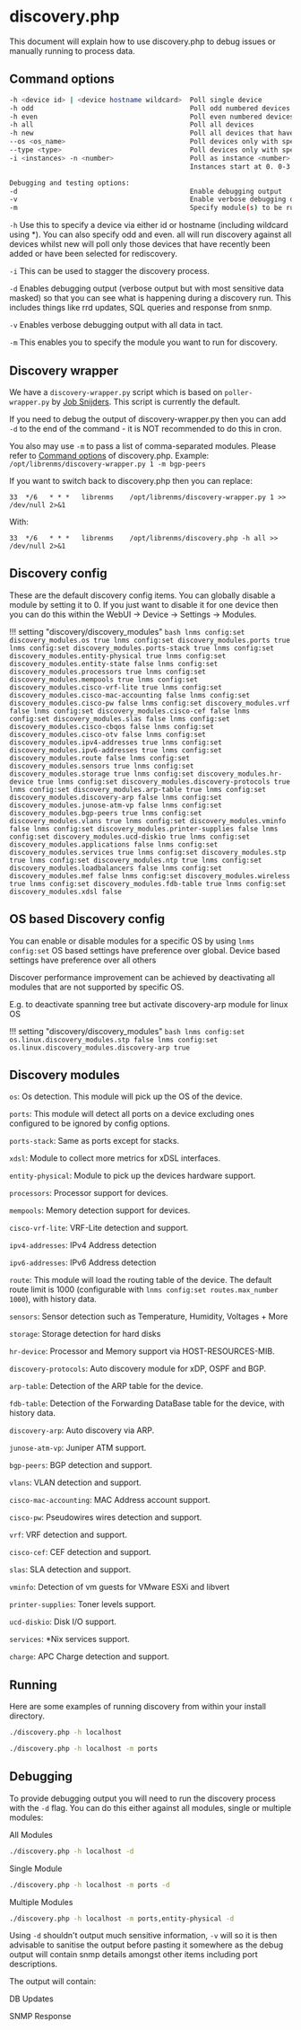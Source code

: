 # discovery.php

This document will explain how to use discovery.php to debug issues or
manually running to process data.

## Command options

```bash
-h <device id> | <device hostname wildcard>  Poll single device
-h odd                                       Poll odd numbered devices  (same as -i 2 -n 0)
-h even                                      Poll even numbered devices (same as -i 2 -n 1)
-h all                                       Poll all devices
-h new                                       Poll all devices that have not had a discovery run before
--os <os_name>                               Poll devices only with specified operating system
--type <type>                                Poll devices only with specified type
-i <instances> -n <number>                   Poll as instance <number> of <instances>
                                             Instances start at 0. 0-3 for -n 4

Debugging and testing options:
-d                                           Enable debugging output
-v                                           Enable verbose debugging output
-m                                           Specify module(s) to be run. Comma separate modules, submodules may be added with /
```

`-h` Use this to specify a device via either id or hostname (including
wildcard using *). You can also specify odd and even. all will run
discovery against all devices whilst new will poll only those devices
that have recently been added or have been selected for rediscovery.

`-i` This can be used to stagger the discovery process.

`-d` Enables debugging output (verbose output but with most sensitive
data masked) so that you can see what is happening during a discovery
run. This includes things like rrd updates, SQL queries and response
from snmp.

`-v` Enables verbose debugging output with all data in tact.

`-m` This enables you to specify the module you want to run for discovery.

## Discovery wrapper

We have a `discovery-wrapper.py` script which is based on
`poller-wrapper.py` by [Job Snijders](https://github.com/job). This
script is currently the default.

If you need to debug the output of discovery-wrapper.py then you can
add `-d` to the end of the command - it is NOT recommended to do this
in cron.

You also may use `-m` to pass a list of comma-separated modules.
Please refer to [Command options](#command-options) of discovery.php.
Example: `/opt/librenms/discovery-wrapper.py 1 -m bgp-peers`

If you want to switch back to discovery.php then you can replace:

`33  */6   * * *   librenms    /opt/librenms/discovery-wrapper.py 1 >> /dev/null 2>&1`

With:

`33  */6   * * *   librenms    /opt/librenms/discovery.php -h all >> /dev/null 2>&1`

## Discovery config

These are the default discovery config items. You can globally disable
a module by setting it to 0. If you just want to disable it for one
device then you can do this within the WebUI -> Device -> Settings ->
Modules.

!!! setting "discovery/discovery_modules"
    ```bash
    lnms config:set discovery_modules.os true
    lnms config:set discovery_modules.ports true
    lnms config:set discovery_modules.ports-stack true
    lnms config:set discovery_modules.entity-physical true
    lnms config:set discovery_modules.entity-state false
    lnms config:set discovery_modules.processors true
    lnms config:set discovery_modules.mempools true
    lnms config:set discovery_modules.cisco-vrf-lite true
    lnms config:set discovery_modules.cisco-mac-accounting false
    lnms config:set discovery_modules.cisco-pw false
    lnms config:set discovery_modules.vrf false
    lnms config:set discovery_modules.cisco-cef false
    lnms config:set discovery_modules.slas false
    lnms config:set discovery_modules.cisco-cbqos false
    lnms config:set discovery_modules.cisco-otv false
    lnms config:set discovery_modules.ipv4-addresses true
    lnms config:set discovery_modules.ipv6-addresses true
    lnms config:set discovery_modules.route false
    lnms config:set discovery_modules.sensors true
    lnms config:set discovery_modules.storage true
    lnms config:set discovery_modules.hr-device true
    lnms config:set discovery_modules.discovery-protocols true
    lnms config:set discovery_modules.arp-table true
    lnms config:set discovery_modules.discovery-arp false
    lnms config:set discovery_modules.junose-atm-vp false
    lnms config:set discovery_modules.bgp-peers true
    lnms config:set discovery_modules.vlans true
    lnms config:set discovery_modules.vminfo false
    lnms config:set discovery_modules.printer-supplies false
    lnms config:set discovery_modules.ucd-diskio true
    lnms config:set discovery_modules.applications false
    lnms config:set discovery_modules.services true
    lnms config:set discovery_modules.stp true
    lnms config:set discovery_modules.ntp true
    lnms config:set discovery_modules.loadbalancers false
    lnms config:set discovery_modules.mef false
    lnms config:set discovery_modules.wireless true
    lnms config:set discovery_modules.fdb-table true
    lnms config:set discovery_modules.xdsl false
    ```

## OS based Discovery config

You can enable or disable modules for a specific OS by using
`lnms config:set` OS based settings have preference
over global. Device based settings have preference over all others

Discover performance improvement can be achieved by deactivating all
modules that are not supported by specific OS.

E.g. to deactivate spanning tree but activate discovery-arp module for linux OS

!!! setting "discovery/discovery_modules"
    ```bash
    lnms config:set os.linux.discovery_modules.stp false
    lnms config:set os.linux.discovery_modules.discovery-arp true
    ```

## Discovery modules

`os`: Os detection. This module will pick up the OS of the device.

`ports`: This module will detect all ports on a device excluding ones
configured to be ignored by config options.

`ports-stack`: Same as ports except for stacks.

`xdsl`: Module to collect more metrics for xDSL interfaces.

`entity-physical`: Module to pick up the devices hardware support.

`processors`: Processor support for devices.

`mempools`: Memory detection support for devices.

`cisco-vrf-lite`: VRF-Lite detection and support.

`ipv4-addresses`: IPv4 Address detection

`ipv6-addresses`: IPv6 Address detection

`route`: This module will load the routing table of the device. The default route
 limit is 1000 (configurable with `lnms config:set routes.max_number 1000`), with history data.

`sensors`: Sensor detection such as Temperature, Humidity, Voltages + More

`storage`: Storage detection for hard disks

`hr-device`: Processor and Memory support via HOST-RESOURCES-MIB.

`discovery-protocols`: Auto discovery module for xDP, OSPF and BGP.

`arp-table`: Detection of the ARP table for the device.

`fdb-table`: Detection of the Forwarding DataBase table for the
device, with history data.

`discovery-arp`: Auto discovery via ARP.

`junose-atm-vp`: Juniper ATM support.

`bgp-peers`: BGP detection and support.

`vlans`: VLAN detection and support.

`cisco-mac-accounting`: MAC Address account support.

`cisco-pw`: Pseudowires wires detection and support.

`vrf`: VRF detection and support.

`cisco-cef`: CEF detection and support.

`slas`: SLA detection and support.

`vminfo`: Detection of vm guests for VMware ESXi and libvert

`printer-supplies`: Toner levels support.

`ucd-diskio`: Disk I/O support.

`services`: *Nix services support.

`charge`: APC Charge detection and support.

## Running

Here are some examples of running discovery from within your install directory.

```bash
./discovery.php -h localhost

./discovery.php -h localhost -m ports
```

## Debugging

To provide debugging output you will need to run the discovery process
with the `-d` flag. You can do this either against all modules, single
or multiple modules:

All Modules

```bash
./discovery.php -h localhost -d
```

Single Module

```bash
./discovery.php -h localhost -m ports -d
```

Multiple Modules

```bash
./discovery.php -h localhost -m ports,entity-physical -d
```

Using `-d` shouldn't output much sensitive information, `-v` will so
it is then advisable to sanitise the output before pasting it
somewhere as the debug output will contain snmp details amongst other
items including port descriptions.

The output will contain:

DB Updates

SNMP Response
